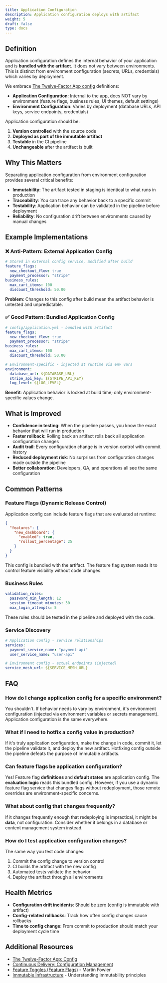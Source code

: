 ```yaml
---
title: Application Configuration
description: Application configuration deploys with artifact
weight: 5
draft: false
type: docs
---
```


## Definition

Application configuration defines the internal behavior of your application and is **bundled with the artifact**. It does not vary between environments. This is distinct from environment configuration (secrets, URLs, credentials) which varies by deployment.

We embrace [The Twelve-Factor App config](https://12factor.net/config) definitions:

- **Application Configuration**: Internal to the app, does NOT vary by environment (feature flags, business rules, UI themes, default settings)
- **Environment Configuration**: Varies by deployment (database URLs, API keys, service endpoints, credentials)

Application configuration should be:

1. **Version controlled** with the source code
2. **Deployed as part of the immutable artifact**
3. **Testable** in the CI pipeline
4. **Unchangeable** after the artifact is built

## Why This Matters

Separating application configuration from environment configuration provides several critical benefits:

- **Immutability**: The artifact tested in staging is identical to what runs in production
- **Traceability**: You can trace any behavior back to a specific commit
- **Testability**: Application behavior can be validated in the pipeline before deployment
- **Reliability**: No configuration drift between environments caused by manual changes

## Example Implementations

### ❌ Anti-Pattern: External Application Config

```yaml
# Stored in external config service, modified after build
feature_flags:
  new_checkout_flow: true
  payment_processor: "stripe"
business_rules:
  max_cart_items: 100
  discount_threshold: 50.00
```

**Problem**: Changes to this config after build mean the artifact behavior is untested and unpredictable.

### ✅ Good Pattern: Bundled Application Config

```yaml
# config/application.yml - bundled with artifact
feature_flags:
  new_checkout_flow: true
  payment_processor: "stripe"
business_rules:
  max_cart_items: 100
  discount_threshold: 50.00
```

```yaml
# Environment-specific - injected at runtime via env vars
environment:
  database_url: ${DATABASE_URL}
  stripe_api_key: ${STRIPE_API_KEY}
  log_level: ${LOG_LEVEL}
```

**Benefit**: Application behavior is locked at build time; only environment-specific values change.

## What is Improved

- **Confidence in testing**: When the pipeline passes, you know the exact behavior that will run in production
- **Faster rollback**: Rolling back an artifact rolls back all application configuration changes
- **Audit trail**: Every configuration change is in version control with commit history
- **Reduced deployment risk**: No surprises from configuration changes made outside the pipeline
- **Better collaboration**: Developers, QA, and operations all see the same configuration

## Common Patterns

### Feature Flags (Dynamic Release Control)

Application config can include feature flags that are evaluated at runtime:

```json
{
  "features": {
    "new_dashboard": {
      "enabled": true,
      "rollout_percentage": 25
    }
  }
}
```

This config is bundled with the artifact. The feature flag system reads it to control feature visibility without code changes.

### Business Rules

```yaml
validation_rules:
  password_min_length: 12
  session_timeout_minutes: 30
  max_login_attempts: 5
```

These rules should be tested in the pipeline and deployed with the code.

### Service Discovery

```yaml
# Application config - service relationships
services:
  payment_service_name: "payment-api"
  user_service_name: "user-api"

# Environment config - actual endpoints (injected)
service_mesh_url: ${SERVICE_MESH_URL}
```

## FAQ

### How do I change application config for a specific environment?

You shouldn't. If behavior needs to vary by environment, it's environment configuration (injected via environment variables or secrets management). Application configuration is the same everywhere.

### What if I need to hotfix a config value in production?

If it's truly application configuration, make the change in code, commit it, let the pipeline validate it, and deploy the new artifact. Hotfixing config outside the pipeline defeats the purpose of immutable artifacts.

### Can feature flags be application configuration?

Yes! Feature flag **definitions** and **default states** are application config. The **evaluation logic** reads this bundled config. However, if you use a dynamic feature flag service that changes flags without redeployment, those remote overrides are environment-specific concerns.

### What about config that changes frequently?

If it changes frequently enough that redeploying is impractical, it might be **data**, not configuration. Consider whether it belongs in a database or content management system instead.

### How do I test application configuration changes?

The same way you test code changes:

1. Commit the config change to version control
2. CI builds the artifact with the new config
3. Automated tests validate the behavior
4. Deploy the artifact through all environments

## Health Metrics

- **Configuration drift incidents**: Should be zero (config is immutable with artifact)
- **Config-related rollbacks**: Track how often config changes cause rollbacks
- **Time to config change**: From commit to production should match your deployment cycle time

## Additional Resources

- [The Twelve-Factor App: Config](https://12factor.net/config)
- [Continuous Delivery: Configuration Management](https://continuousdelivery.com/foundations/configuration-management/)
- [Feature Toggles (Feature Flags)](https://martinfowler.com/articles/feature-toggles.html) - Martin Fowler
- [Immutable Infrastructure](https://www.hashicorp.com/resources/what-is-mutable-vs-immutable-infrastructure) - Understanding immutability principles
